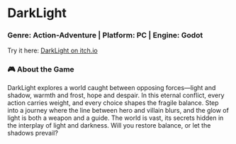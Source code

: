 # DarkLight

### Genre: Action-Adventure | Platform: PC | Engine: Godot
Try it here: [DarkLight on itch.io](https://gaymer-001.itch.io/darklight)

### 🎮 About the Game

DarkLight explores a world caught between opposing forces—light and shadow, warmth and frost, hope and despair. In this eternal conflict, every action carries weight, and every choice shapes the fragile balance.
Step into a journey where the line between hero and villain blurs, and the glow of light is both a weapon and a guide. The world is vast, its secrets hidden in the interplay of light and darkness.
Will you restore balance, or let the shadows prevail?

